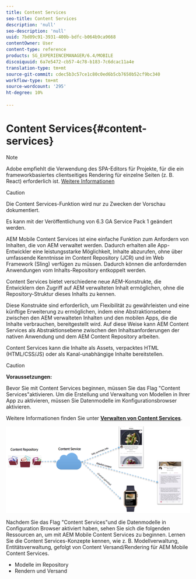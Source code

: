 ```yaml
---
title: Content Services
seo-title: Content Services
description: 'null'
seo-description: 'null'
uuid: 7bd09c91-3931-400b-bdfc-b064b9ca9668
contentOwner: User
content-type: reference
products: SG_EXPERIENCEMANAGER/6.4/MOBILE
discoiquuid: 6a7e5472-cb57-4c78-b183-7c6dcac11a4e
translation-type: tm+mt
source-git-commit: cdec5b3c57ce1c80c0ed6b5cb7650b52cf9bc340
workflow-type: tm+mt
source-wordcount: '295'
ht-degree: 10%

---
```



# Content Services{#content-services}

>[!NOTE]
>
>Adobe empfiehlt die Verwendung des SPA-Editors für Projekte, für die ein frameworkbasiertes clientseitiges Rendering für einzelne Seiten (z. B. React) erforderlich ist. [Weitere Informationen](/help/sites-developing/spa-overview.md)

>[!CAUTION]
>
>Die Content Services-Funktion wird nur zu Zwecken der Vorschau dokumentiert.
>
>Es kann mit der Veröffentlichung von 6.3 GA Service Pack 1 geändert werden.

AEM Mobile Content Services ist eine einfache Funktion zum Anfordern von Inhalten, die von AEM verwaltet werden. Dadurch erhalten alle App-Entwickler eine leistungsstarke Möglichkeit, Inhalte abzurufen, ohne über umfassende Kenntnisse im Content Repository (JCR) und im Web Framework (Sling) verfügen zu müssen. Dadurch können die anfordernden Anwendungen vom Inhalts-Repository entkoppelt werden.

Content Services bietet verschiedene neue AEM-Konstrukte, die Entwicklern den Zugriff auf AEM verwalteten Inhalt ermöglichen, ohne die Repository-Struktur dieses Inhalts zu kennen.

Diese Konstrukte sind erforderlich, um Flexibilität zu gewährleisten und eine künftige Erweiterung zu ermöglichen, indem eine Abstraktionsebene zwischen den AEM verwalteten Inhalten und den mobilen Apps, die die Inhalte verbrauchen, bereitgestellt wird. Auf diese Weise kann AEM Content Services als Abstraktionsebene zwischen den Inhaltsanforderungen der nativen Anwendung und dem AEM Content Repository arbeiten.

Content Services kann die Inhalte als Assets, verpacktes HTML (HTML/CSS/JS) oder als Kanal-unabhängige Inhalte bereitstellen.

>[!CAUTION]
>
>**Voraussetzungen:**
>
>Bevor Sie mit Content Services beginnen, müssen Sie das Flag &quot;Content Services&quot;aktivieren. Um die Erstellung und Verwaltung von Modellen in Ihrer App zu aktivieren, müssen Sie Datenmodelle im Konfigurationsbrowser aktivieren.
>
>Weitere Informationen finden Sie unter **[Verwalten von Content Services](/help/mobile/developing-content-services.md)**.

![chlimage_1-143](assets/chlimage_1-143.png)

Nachdem Sie das Flag &quot;Content Services&quot;und die Datenmodelle in Configuration Browser aktiviert haben, sehen Sie sich die folgenden Ressourcen an, um mit AEM Mobile Content Services zu beginnen. Lernen Sie die Content Services-Konzepte kennen, wie z. B. Modellverwaltung, Entitätsverwaltung, gefolgt von Content Versand/Rendering für AEM Mobile Content Services.

* Modelle im Repository
* Rendern und Versand

